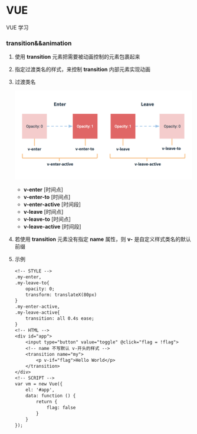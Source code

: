 # VUE

VUE 学习

### transition&&animation

1. 使用 **transition** 元素把需要被动画控制的元素包裹起来

2. 指定过渡类名的样式，来控制 **transition** 内部元素实现动画

3. 过渡类名
    
    ![transition](images/transition.png 'transition')

    - **v-enter** [时间点]
    - **v-enter-to** [时间点]
    - **v-enter-active** [时间段]
    - **v-leave** [时间点]
    - **v-leave-to** [时间点]
    - **v-leave-active** [时间段]

4. 若使用 **transition** 元素没有指定 **name** 属性，则 **v-** 是自定义样式类名的默认前缀

5. 示例

    ```
    <!-- STYLE -->
    .my-enter,
    .my-leave-to{
        opacity: 0;
        transform: translateX(80px)
    }
    .my-enter-active,
    .my-leave-active{
        transition: all 0.4s ease;
    }
    <!-- HTML -->
    <div id="app">
        <input type="button" value="toggle" @click="flag = !flag">
        <!-- name 不写默认 v-开头的样式 -->
        <transition name="my">
            <p v-if="flag">Hello World</p>
        </transition>
    </div>
    <!-- SCRIPT -->
    var vm = new Vue({
        el: '#app',
        data: function () {
            return {
                flag: false
            }
        }
    });
    ```
